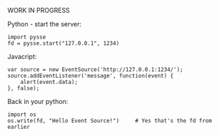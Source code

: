WORK IN PROGRESS

Python - start the server:

    import pysse
    fd = pysse.start("127.0.0.1", 1234)

Javacript:

    var source = new EventSource('http://127.0.0.1:1234/');
    source.addEventListener('message', function(event) {
        alert(event.data);
    }, false);

Back in your python:

    import os
    os.write(fd, "Hello Event Source!")     # Yes that's the fd from earlier
